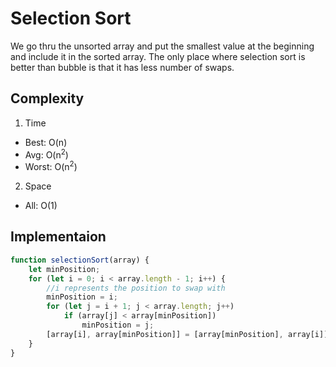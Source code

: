 # Selection Sort
We go thru the unsorted array and put the smallest value at the beginning and include it in the sorted array. The only place where selection sort is better than bubble is that it has less number of swaps.

## Complexity
1. Time
* Best: O(n)
* Avg: O(n<sup>2</sup>)
* Worst: O(n<sup>2</sup>)


2. Space
* All: O(1)

## Implementaion
```javascript
function selectionSort(array) {
    let minPosition;
    for (let i = 0; i < array.length - 1; i++) {
        //i represents the position to swap with
        minPosition = i;
        for (let j = i + 1; j < array.length; j++)
            if (array[j] < array[minPosition])
                minPosition = j;
        [array[i], array[minPosition]] = [array[minPosition], array[i]];
    }
}
```